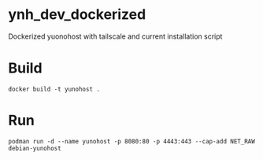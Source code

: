 # ynh_dev_dockerized
Dockerized yuonohost with tailscale and current installation script

# Build
    docker build -t yunohost .

# Run 
    podman run -d --name yunohost -p 8080:80 -p 4443:443 --cap-add NET_RAW debian-yunohost
